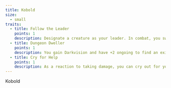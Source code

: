 ```yaml
---
title: Kobold
size:
  - small
traits:
  - title: Follow the Leader
    points: 1
    description: Designate a creature as your leader. In combat, you swap your initiative with theirs if theirs is lower than yours, and whenever you use Aid or Help on your leader, gain a bonus to your next ability check equal to your +BOND with them.
  - title: Dungeon Dweller
    points: 1
    description: You gain Darkvision and have +2 ongoing to find an exit when in a dungeon or cave system.
  - title: Cry for Help
    points: 1
    description: As a reaction to taking damage, you can cry out for your allies to help you. Any ally that can hear you becomes prepared for their next attack roll against the creature that damaged you. You can use this a number of times equal to your proficiency bonus, and can recover spent uses as part of your daily preperations.
---
```


Kobold
